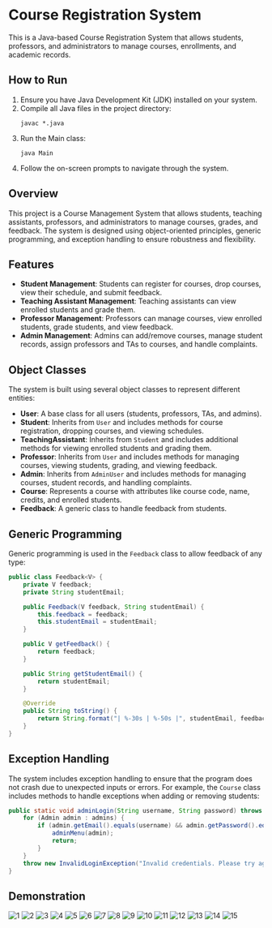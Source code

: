 # Course Registration System

This is a Java-based Course Registration System that allows students, professors, and administrators to manage courses,
enrollments, and academic records.

## How to Run

1. Ensure you have Java Development Kit (JDK) installed on your system.
2. Compile all Java files in the project directory:
   ```
   javac *.java
   ```
3. Run the Main class:
   ```
   java Main
   ```
4. Follow the on-screen prompts to navigate through the system.

## Overview

This project is a Course Management System that allows students, teaching assistants, professors, and administrators to
manage courses, grades, and feedback. The system is designed using object-oriented principles, generic programming, and
exception handling to ensure robustness and flexibility.

## Features

- **Student Management**: Students can register for courses, drop courses, view their schedule, and submit feedback.
- **Teaching Assistant Management**: Teaching assistants can view enrolled students and grade them.
- **Professor Management**: Professors can manage courses, view enrolled students, grade students, and view feedback.
- **Admin Management**: Admins can add/remove courses, manage student records, assign professors and TAs to courses, and
  handle complaints.

## Object Classes

The system is built using several object classes to represent different entities:

- **User**: A base class for all users (students, professors, TAs, and admins).
- **Student**: Inherits from `User` and includes methods for course registration, dropping courses, and viewing
  schedules.
- **TeachingAssistant**: Inherits from `Student` and includes additional methods for viewing enrolled students and
  grading them.
- **Professor**: Inherits from `User` and includes methods for managing courses, viewing students, grading, and viewing
  feedback.
- **Admin**: Inherits from `AdminUser` and includes methods for managing courses, student records, and handling
  complaints.
- **Course**: Represents a course with attributes like course code, name, credits, and enrolled students.
- **Feedback**: A generic class to handle feedback from students.

## Generic Programming

Generic programming is used in the `Feedback` class to allow feedback of any type:

```java
public class Feedback<V> {
    private V feedback;
    private String studentEmail;

    public Feedback(V feedback, String studentEmail) {
        this.feedback = feedback;
        this.studentEmail = studentEmail;
    }

    public V getFeedback() {
        return feedback;
    }

    public String getStudentEmail() {
        return studentEmail;
    }

    @Override
    public String toString() {
        return String.format("| %-30s | %-50s |", studentEmail, feedback.toString());
    }
}
```

## Exception Handling

The system includes exception handling to ensure that the program does not crash due to unexpected inputs or errors. For
example, the `Course` class includes methods to handle exceptions when adding or removing students:

```java
public static void adminLogin(String username, String password) throws InvalidLoginException {
    for (Admin admin : admins) {
        if (admin.getEmail().equals(username) && admin.getPassword().equals(password)) {
            adminMenu(admin);
            return;
        }
    }
    throw new InvalidLoginException("Invalid credentials. Please try again.");
}
```

## Demonstration
![1](./images/1.png)
![2](./images/2.png)
![3](./images/3.png)
![4](./images/4.png)
![5](./images/5.png)
![6](./images/6.png)
![7](./images/7.png)
![8](./images/8.png)
![9](./images/9.png)
![10](./images/10.png)
![11](./images/11.png)
![12](./images/12.png)
![13](./images/13.png)
![14](./images/14.png)
![15](./images/15.png)


